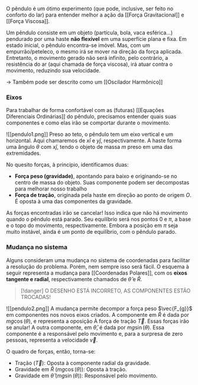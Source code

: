 O pêndulo é um ótimo experimento (que pode, inclusive, ser feito no conforto do lar) para entender melhor a ação da [[Força Gravitacional]] e [[Força Viscosa]].

Um pêndulo consiste em um objeto (partícula, bola, vaca esférica...) pendurado por uma haste **não flexível** em uma superfície plana e fixa.
Em estado inicial, o pêndulo encontra-se imóvel. Mas, com um empurrão/peteleco, o mesmo irá se mover na direção da força aplicada. Entretanto, o movimento gerado não será infinito, pelo contrário, a resistência do ar (aqui chamada de força viscosa), irá atuar contra o movimento, reduzindo sua velocidade. 

-> Também pode ser descrito como um [[Oscilador Harmônico]]

### Eixos
Para trabalhar de forma confortável com as (futuras) [[Equações Diferenciais Ordinárias]] do pêndulo, precisamos entender quais suas componentes e como elas irão se comportar durante o movimento.

![[pendulo1.png]]
Preso ao teto, o pêndulo tem um eixo vertical e um horizontal. Aqui chamaremos de $x\hat{i}$ e $y\hat{j}$, respectivamente. 
A haste forma uma ângulo $\theta$ com $x\hat{j}$, tendo o objeto de massa $m$ preso em uma das extremidades. 

No quesito forças, à princípio, identificamos duas: 
- **Força peso (gravidade)**, apontando para baixo e originando-se no centro de massa do objeto. Suas componente podem ser decompostas para melhorar nosso trabalho
- **Força de tração**, originada pela haste em direção ao ponto de origem $O$. É oposta à uma das componentes da gravidade.

As forças encontradas irão se cancelar! Isso indica que não há movimento quando o pêndulo está parado.
Seu equilíbrio será nos pontos 0 e $\pi$, a base e o topo do movimento, respectivamente. Embora a posição em $\pi$ seja muito instável, ainda é um ponto de equilíbrio, com o pêndulo parado.

### Mudança no sistema
Alguns consideram uma mudança no sistema de coordenadas para facilitar a resolução do problema. Porém, nem sempre isso será fácil.
O esquema à seguir representa a mudança para [[Coordenadas Polares]], com os **eixos tangente e radial**, respectivamente chamados de $\hat{\theta}$ e $\hat{R}$.

>[!danger] O DESENHO ESTÁ INCORRETO, AS COMPONENTES ESTÃO TROCADAS!


![[pendulo2.png]]
A mudança permite decompor a força peso $\vec{F_{g}}$ em componentes nos novos eixos criados. A componente em $\hat{R}$ é dada por $mg\cos({\theta)}$, e representa a oposição À força de tração $\vec{T}$. Essas forças irão se anular!
A outra componente, em $\hat{\theta}$, é dada por $mg\sin{(\theta)}$. Essa componente é a responsável pelo movimento e, para a surpresa de zero pessoas, representa a velocidade $\vec{v}$.

O quadro de forças, então, torna-se:
- Tração ($\vec{T}$): Oposta à componente radial da gravidade.
- Gravidade em $\hat{R}$ ($mg\cos{(\theta)}$): Oposta à tração.
- Gravidade em $\hat{\theta}$ ($mg\sin{(\theta)}$): Responsável pelo movimento.